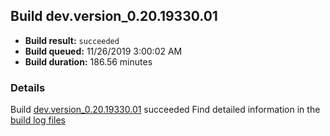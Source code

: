 ## Build dev.version_0.20.19330.01
- **Build result:** `succeeded`
- **Build queued:** 11/26/2019 3:00:02 AM
- **Build duration:** 186.56 minutes
### Details
Build [dev.version_0.20.19330.01](https://winappstudio.visualstudio.com/web/build.aspx?pcguid=a4ef43be-68ce-4195-a619-079b4d9834c2&builduri=vstfs%3a%2f%2f%2fBuild%2fBuild%2f32023) succeeded
Find detailed information in the [build log files]()
